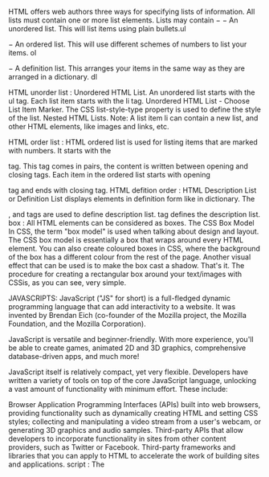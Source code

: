 HTML offers web authors three ways for specifying lists of information. All lists must contain one or more list elements. Lists may contain −
− An unordered list. This will list items using plain bullets.ul

− An ordered list. This will use different schemes of numbers to list your items. ol

− A definition list. This arranges your items in the same way as they are arranged in a dictionary. dl

HTML unorder list :
Unordered HTML List. An unordered list starts with the ul tag. Each list item starts with the li tag. Unordered HTML List - Choose List Item Marker. The CSS list-style-type property is used to define the style of the list. Nested HTML Lists. Note: A list item li can contain a new list, and other HTML elements, like images and links, etc.

HTML order list :
HTML ordered list is used for listing items that are marked with numbers. It starts with the

tag. This tag comes in pairs, the content is written between opening
and closing
tags.
Each item in the ordered list starts with opening

tag and ends with
closing tag.
HTML defition order :
HTML Description List or Definition List displays elements in definition form like in dictionary. The

,
and
tags are used to define description list.
tag defines the description list.
box :
All HTML elements can be considered as boxes. The CSS Box Model In CSS, the term "box model" is used when talking about design and layout. The CSS box model is essentially a box that wraps around every HTML element. You can also create coloured boxes in CSS, where the background of the box has a different colour from the rest of the page. Another visual effect that can be used is to make the box cast a shadow. That's it. The procedure for creating a rectangular box around your text/images with CSSis, as you can see, very simple.

JAVASCRIPTS:
JavaScript ("JS" for short) is a full-fledged dynamic programming language that can add interactivity to a website. It was invented by Brendan Eich (co-founder of the Mozilla project, the Mozilla Foundation, and the Mozilla Corporation).

JavaScript is versatile and beginner-friendly. With more experience, you'll be able to create games, animated 2D and 3D graphics, comprehensive database-driven apps, and much more!

JavaScript itself is relatively compact, yet very flexible. Developers have written a variety of tools on top of the core JavaScript language, unlocking a vast amount of functionality with minimum effort. These include:

Browser Application Programming Interfaces (APIs) built into web browsers, providing functionality such as dynamically creating HTML and setting CSS styles; collecting and manipulating a video stream from a user's webcam, or generating 3D graphics and audio samples.
Third-party APIs that allow developers to incorporate functionality in sites from other content providers, such as Twitter or Facebook.
Third-party frameworks and libraries that you can apply to HTML to accelerate the work of building sites and applications.
script :
The <script> element either contains scripting statements, or it points to an external script file through the src attribute. Common uses for JavaScript are image manipulation, form validation, and dynamic changes of content.

Language basics crash course: 1 - Variables : Variables are containers that store values. You start by declaring a variable with the var (less recommended, dive deeper for the explanation) or the let keyword. JavaScript variables can hold numbers like 100 and text values like "John Doe".In programming, text values are called text strings.JavaScript can handle many types of data, but for now, just think of numbers and strings. Strings are written inside double or single quotes. Numbers are written without quotes. f you put a number in quotes, it will be treated as a text string.

2 - Comment: are meaningful way to deliver message. It is used to add information about the code, warnings or suggestions so that end user can easily interpret the code. The JavaScript comment is ignored by the JavaScript engine i.e. embedded in the browser.Advantages of JavaScript comments. 3 -Array : An array is a single variable in JavaScript that is used to store various elements. When we want to store a list of elements and access them through a single variable, it is often used. Unlike many other languages where an array is a various variable reference, there is a single variable in the JavaScript array that stores various elements.

EXperssion in javascripts :
An expression is any valid unit of code that resolves to a value.

Every syntactically valid expression resolves to some value but conceptually, there are two types of expressions: with side effects for example: those that assign value to a variable and those that in some sense evaluate and therefore resolve to a value.

The expression x = 7 is an example of the first type. This expression uses the = operator to assign the value seven to the variable x. The expression itself evaluates to seven.

The code 3 + 4 is an example of the second expression type. This expression uses the + operator to add three and four together without assigning the result, seven, to a variable.

JavaScript has the following expression categories:

Arithmetic: evaluates to a number, for example 3.14159. Generally uses arithmetic operators.
String: evaluates to a character string, for example, "Fred" or "234". Generally uses string operators.
Logical: evaluates to true or false. Often involves logical operators.
Primary expressions: Basic keywords and general expressions in JavaScript.
Left-hand-side expressions: Left values are the destination of an assignment.
switch statement
switch statements do the same task that else if statements do. But use switch statements when conditions are more. In that case, switch statements perform better than else if statements. witch evaluates the expression and checks whether it matches with any case. If it matches with any case then statements within that case construct are executed followed by break statement. break statement makes sure that no more case statement gets executed. In case if the expression doesn't match any case value then default case is executed.

There could be any number of statements. No curly braces is needed inside case construct. Also you can omit the break statement in the default construct if default is the last statement within switch.

Note: Check that I have dropped the break statement for the default case construct. It will work fine but try to put the default statement above case 1 and see the result. Also try this program removing all the break statements.

case value can be any number, character or string. Keep this in mind.
